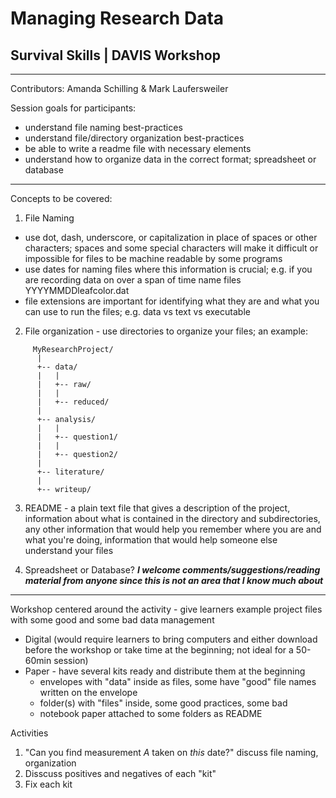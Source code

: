 # Managing Research Data
## Survival Skills | DAVIS Workshop

***
Contributors: Amanda Schilling & Mark Laufersweiler

Session goals for participants:
- understand file naming best-practices
- understand file/directory organization best-practices
- be able to write a readme file with necessary elements
- understand how to organize data in the correct format; spreadsheet or database

***

Concepts to be covered:
1. File Naming
  - use dot, dash, underscore, or capitalization in place of spaces or other characters; spaces and some special characters will make it difficult or impossible for files to be machine readable by some programs
  - use dates for naming files where this information is crucial; e.g. if you are recording data on over a span of time name files YYYYMMDDleafcolor.dat
  - file extensions are important for identifying what they are and what you can use to run the files; e.g. data vs text vs executable

2. File organization - use directories to organize your files; an example:
```
     MyResearchProject/
      |
      +-- data/
      |   |
      |   +-- raw/
      |   |
      |   +-- reduced/
      |
      +-- analysis/
      |   |
      |   +-- question1/
      |   |
      |   +-- question2/
      |
      +-- literature/
      |
      +-- writeup/
```
3. README - a plain text file that gives a description of the project, information about what is contained in the directory and subdirectories, any other information that would help you remember where you are and what you're doing, information that would help someone else understand your files

4. Spreadsheet or Database? **_I welcome comments/suggestions/reading material from anyone since this is not an area that I know much about_**

***

Workshop centered around the activity - give learners example project files with some good and some bad data management
- Digital (would require learners to bring computers and either download before the workshop or take time at the beginning; not ideal for a 50-60min session)
- Paper - have several kits ready and distribute them at the beginning
  - envelopes with "data" inside as files, some have "good" file names written on the envelope
  - folder(s) with "files" inside, some good practices, some bad
  - notebook paper attached to some folders as README

Activities
1. "Can you find measurement *A* taken on *this* date?"  discuss file naming, organization
2. Disscuss positives and negatives of each "kit"
3. Fix each kit
